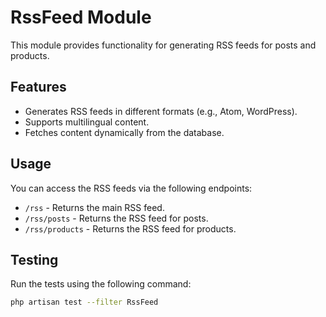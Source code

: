 # RssFeed Module

This module provides functionality for generating RSS feeds for posts and products.

## Features

- Generates RSS feeds in different formats (e.g., Atom, WordPress).
- Supports multilingual content.
- Fetches content dynamically from the database.



## Usage

You can access the RSS feeds via the following endpoints:

- `/rss` - Returns the main RSS feed.
- `/rss/posts` - Returns the RSS feed for posts.
- `/rss/products` - Returns the RSS feed for products.

## Testing

Run the tests using the following command:

```sh
php artisan test --filter RssFeed
```

